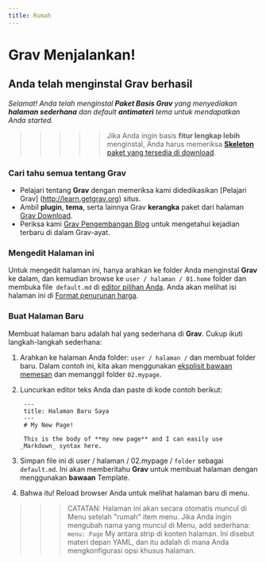 ```yaml
---
title: Rumah
---
```


# Grav Menjalankan!
## Anda telah menginstal **Grav** berhasil

_Selamat! Anda telah menginstal **Paket Basis Grav** yang menyediakan **halaman sederhana** dan default **antimateri** tema untuk mendapatkan Anda started._

>>>>> Jika Anda ingin basis **fitur lengkap lebih** menginstal, Anda harus memeriksa [**Skeleton** paket yang tersedia di download](http://getgrav.org/downloads).

### Cari tahu semua tentang Grav

* Pelajari tentang **Grav** dengan memeriksa kami didedikasikan [Pelajari Grav] (http://learn.getgrav.org) situs.
* Ambil **plugin**, **tema**, serta lainnya Grav **kerangka** paket dari halaman [Grav Download](http://getgrav.org/downloads).
* Periksa kami [Grav Pengembangan Blog](http://getgrav.org/blog) untuk mengetahui kejadian terbaru di dalam Grav-ayat.

### Mengedit Halaman ini

Untuk mengedit halaman ini, hanya arahkan ke folder Anda menginstal **Grav** ke dalam, dan kemudian browse ke `user / halaman / 01.home` folder dan membuka file` default.md` di [editor pilihan Anda](http://learn.getgrav.org/basics/requirements). Anda akan melihat isi halaman ini di [Format penurunan harga](http://learn.getgrav.org/content/markdown).

### Buat Halaman Baru

Membuat halaman baru adalah hal yang sederhana di **Grav**. Cukup ikuti langkah-langkah sederhana:

1. Arahkan ke halaman Anda folder: `user / halaman /` dan membuat folder baru. Dalam contoh ini, kita akan menggunakan [eksplisit bawaan memesan](http://learn.getgrav.org/content/content-pages) dan memanggil folder `02.mypage`.
2. Luncurkan editor teks Anda dan paste di kode contoh berikut:

        ---
        title: Halaman Baru Saya
        ---
        # My New Page!

        This is the body of **my new page** and I can easily use _Markdown_ syntax here.

3. Simpan file ini di user / halaman / 02.mypage / `folder` sebagai `default.md`. Ini akan memberitahu **Grav** untuk membuat halaman dengan menggunakan **bawaan** Template.
4. Bahwa itu! Reload browser Anda untuk melihat halaman baru di menu.

>>> CATATAN: Halaman ini akan secara otomatis muncul di Menu setelah "rumah" item menu. Jika Anda ingin mengubah nama yang muncul di Menu, add sederhana: `menu: Page` My antara strip di konten halaman. Ini disebut materi depan YAML, dan itu adalah di mana Anda mengkonfigurasi opsi khusus halaman.